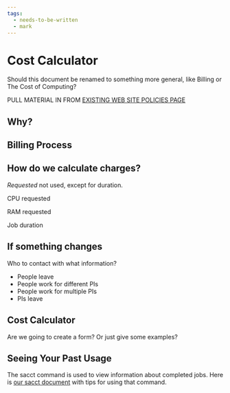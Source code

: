 ```yaml
---
tags:
  - needs-to-be-written
  - mark
---
```


# Cost Calculator

Should this document be renamed to something more general, like Billing or The Cost of Computing?

PULL MATERIAL IN FROM [EXISTING WEB SITE POLICIES PAGE](http://www.jhpce.jhu.edu)

## Why?

## Billing Process

## How do we calculate charges?

_Requested_ not used, except for duration.

CPU requested

RAM requested

Job duration

## If something changes

Who to contact with what information?

* People leave
* People work for different PIs
* People work for multiple PIs
* PIs leave

## Cost Calculator

Are we going to create a form? Or just give some examples?

## Seeing Your Past Usage

The sacct command is used to view information about completed jobs. Here is [our sacct document](../slurm/tips-sacct.md) with tips for using that command.
